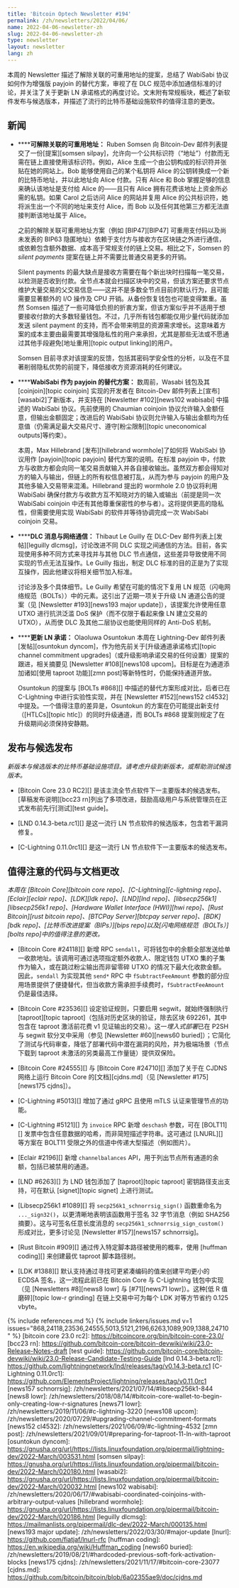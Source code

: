 ```yaml
---
title: 'Bitcoin Optech Newsletter #194'
permalink: /zh/newsletters/2022/04/06/
name: 2022-04-06-newsletter-zh
slug: 2022-04-06-newsletter-zh
type: newsletter
layout: newsletter
lang: zh
---
```

本周的 Newsletter 描述了解除关联的可重用地址的提案，总结了 WabiSabi 协议如何作为增强版 payjoin 的替代方案，审视了在 DLC 规范中添加通信标准的讨论，并关注了关于更新 LN 承诺格式的再度讨论。文末附有常规板块，概述了新软件发布与候选版本，并描述了流行的比特币基础设施软件的值得注意的更改。

## 新闻

- **<!--delinked-reusable-addresses-->****可解除关联的可重用地址：**
  Ruben Somsen 向 Bitcoin-Dev 邮件列表提交了一份[提案][somsen silpay]，允许向一个公共标识符（“地址”）付款而无需在链上直接使用该标识符。例如，Alice 生成一个由公钥构成的标识符并张贴在她的网站上。Bob 能够使用自己的某个私钥将 Alice 的公钥转换成一个新的比特币地址，并以此地址向 Alice 付款。只有 Alice 和 Bob 掌握足够的信息来确认该地址是支付给 Alice 的——且只有 Alice 拥有花费该地址上资金所必需的私钥。如果 Carol 之后访问 Alice 的网站并复用 Alice 的公共标识符，她将派生出一个不同的地址来支付 Alice，而 Bob 以及任何其他第三方都无法直接判断该地址属于 Alice。

  之前的解除关联可重用地址方案（例如 [BIP47][BIP47] 可重用支付码以及尚未发表的 BIP63 隐匿地址）依赖于支付方与接收方在区块链之外进行通信，或依赖包含额外数据、成本高于常规支付的链上交易。相比之下，Somsen 的 *silent payments* 提案在链上并不需要比普通交易更多的开销。

  Silent payments 的最大缺点是接收方需要在每个新出块时扫描每一笔交易，以检测是否收到付款。全节点本就会扫描区块中的交易，但该方案还要求节点维护大量交易的父交易信息——这并不是多数全节点目前的默认行为，且可能需要显著额外的 I/O 操作及 CPU 开销。从备份恢复钱包也可能变得繁重。虽然 Somsen 描述了一些可降低负担的折衷方案，但该方案似乎并不适用于想要接收付款的大多数轻量钱包。不过，几乎所有钱包都能仅用少量代码就添加发送 silent payment 的支持，而不会带来明显的资源需求增长。这意味着方案的成本主要由最需要其增强隐私性的用户来承担，尤其是那些无法或不愿通过其他手段避免[地址重用][topic output linking]的用户。

  Somsen 目前寻求对该提案的反馈，包括其密码学安全性的分析，以及在不显著削弱隐私优势的前提下，降低接收方资源消耗的任何建议。

- **<!--wabisabi-alternative-to-payjoin-->****WabiSabi 作为 payjoin 的替代方案：**
  数周前，Wasabi 钱包及其 [coinjoin][topic coinjoin] 实现的开发者在 Bitcoin-Dev 邮件列表上[宣布][wasabi2]了新版本，并支持在 [Newsletter #102][news102 wabisabi] 中描述的 WabiSabi 协议。先前使用的 Chaumian coinjoin 协议允许输入金额任意，但输出金额固定；改进后的 WabiSabi 协议则允许输入与输出金额均为任意值（仍需满足最大交易尺寸、遵守[粉尘限制][topic uneconomical outputs]等约束）。

  本周，Max Hillebrand [发布][hillebrand wormhole]了如何将 WabiSabi 协议用作 [payjoin][topic payjoin] 替代方案的说明。在标准 payjoin 中，付款方与收款方都会向同一笔交易贡献输入并各自接收输出。虽然双方都会得知对方的输入与输出，但链上的所有权信息被打乱，从而为参与 payjoin 的用户及其他多输入交易带来混淆。Hillebrand 提出的 wormhole 2.0 协议将利用 WabiSabi 确保付款方与收款方互不知晓对方的输入或输出（前提是同一次 WabiSabi coinjoin 中还有其他尊重保密性的参与者）。这将提供更高的隐私性，但需要使用实现 WabiSabi 的软件并等待协调完成一次 WabiSabi coinjoin 交易。

- **<!--dlc-messaging-and-networking-->****DLC 消息与网络通信：**
  Thibaut Le Guilly 在 DLC-Dev 邮件列表上[发帖][leguilly dlcmsg]，讨论改进不同 DLC 实现之间通信的方法。目前，各实现使用多种不同方式来寻找并与其他 DLC 节点通信，这些差异导致使用不同实现的节点无法互操作。Le Guilly 指出，制定 DLC 标准的目的正是为了实现互操作，因此他建议将相关细节加入标准。

  讨论涉及多个具体细节。Le Guilly 希望在可能的情况下复用 LN 规范（闪电网络规范（BOLTs））中的元素。这引出了近期一项关于升级 LN 通道公告的提案（见 [Newsletter #193][news193 major update]），该提案允许使用任意 UTXO 进行抗洪泛滥 DoS 保护（而不仅限于看起来像 LN 建立交易的 UTXO），从而使 DLC 及其他二层协议也能使用同样的 Anti-DoS 机制。

- **<!--updating-ln-commitments-->****更新 LN 承诺：**
  Olaoluwa Osuntokun 本周在 Lightning-Dev 邮件列表[发帖][osuntokun dyncom]，作为他先前关于[升级通道承诺格式][topic channel commitment upgrades]（或升级影响承诺交易的任何设置）提案的跟进，相关摘要见 [Newsletter #108][news108 upcom]。目标是在为通道添加诸如[使用 taproot 功能][zmn post]等新特性时，仍能保持通道开放。

  Osuntokun 的提案与 [BOLTs #868][] 中描述的替代方案形成对比，后者已在 C-Lightning 中进行实验性实现，并在 [Newsletter #152][news152 cl4532] 中提及。一个值得注意的差异是，Osuntokun 的方案在仍可能提出新支付（[HTLCs][topic htlc]）的同时升级通道，而 BOLTs #868 提案则规定了在升级期间必须保持安静期。

## 发布与候选发布

*新版本与候选版本的比特币基础设施项目。请考虑升级到新版本，或帮助测试候选版本。*

- [Bitcoin Core 23.0 RC2][] 是该主流全节点软件下一主要版本的候选发布。[草稿发布说明][bcc23 rn]列出了多项改进，鼓励高级用户与系统管理员在正式发布前先行[测试][test guide]。

- [LND 0.14.3-beta.rc1][] 是这一流行 LN 节点软件的候选版本，包含若干漏洞修复。

- [C-Lightning 0.11.0rc1][] 是这一流行 LN 节点软件下一主要版本的候选发布。

## 值得注意的代码与文档更改

*本周在 [Bitcoin Core][bitcoin core repo]、[C-Lightning][c-lightning repo]、[Eclair][eclair repo]、[LDK][ldk repo]、[LND][lnd repo]、[libsecp256k1][libsecp256k1 repo]、[Hardware Wallet Interface (HWI)][hwi repo]、[Rust Bitcoin][rust bitcoin repo]、[BTCPay Server][btcpay server repo]、[BDK][bdk repo]、[比特币改进提案（BIPs）][bips repo]以及[闪电网络规范（BOLTs）][bolts repo]中的值得注意的更改。*

- [Bitcoin Core #24118][] 新增 RPC `sendall`，可将钱包中的余额全部发送给单一收款地址。该调用可通过选项指定额外收款人、限定钱包 UTXO 集的子集作为输入，或在跳过粉尘输出而非留零碎 UTXO 的情况下最大化收款金额。因此，`sendall` 为实现其他 `send*` RPC 中 `fSubtractFeeAmount` 参数的部分应用场景提供了便捷替代，但当收款方需承担手续费时，`fSubtractFeeAmount` 仍是最佳选择。

- [Bitcoin Core #23536][] 设定验证规则，只要启用 segwit，就始终强制执行 [taproot][topic taproot]（包括对历史区块的验证，除去区块 692261，其中包含在 taproot 激活前花费 v1 见证输出的交易）。这一*埋入式部署*已在 P2SH 与 segwit 软分叉中采用（参见 [Newsletter #60][news60 buried]）；它简化了测试与代码审查，降低了部署代码中潜在漏洞的风险，并为极端场景（节点下载到 taproot 未激活的另类最高工作量链）提供双保险。

- [Bitcoin Core #24555][] 与 [Bitcoin Core #24710][] 添加了关于在 CJDNS 网络上运行 Bitcoin Core 的[文档][cjdns.md]（见 [Newsletter #175][news175 cjdns]）。

- [C-Lightning #5013][] 增加了通过 gRPC 且使用 mTLS 认证来管理节点的功能。

- [C-Lightning #5121][] 为 `invoice` RPC 新增 `deschash` 参数，可在 [BOLT11][] 发票中包含任意数据的哈希，而非简短描述字符串。这可通过 [LNURL][] 等方案在 BOLT11 受限之外的信道中传递大型描述（例如图片）。

- [Eclair #2196][] 新增 `channelbalances` API，用于列出节点所有通道的余额，包括已被禁用的通道。

- [LND #6263][] 为 LND 钱包添加了 [taproot][topic taproot] 密钥路径支出支持，可在默认 [signet][topic signet] 上进行测试。

- [Libsecp256k1 #1089][] 将 `secp256k1_schnorrsig_sign()` 函数重命名为 `..._sign32()`，以更清晰地表明该函数用于签名 32 字节消息（例如 SHA256 摘要）。这与可签名任意长度消息的 `secp256k1_schnorrsig_sign_custom()` 形成对比，更多讨论见 [Newsletter #157][news157 schnorrsig]。

- [Rust Bitcoin #909][] 通过传入特定脚本路径被使用的概率，使用 [huffman coding][] 来创建最优 taproot 脚本路径树。

- [LDK #1388][] 默认支持通过寻找可更紧凑编码的值来创建平均更小的 ECDSA 签名，这一流程此前已在 Bitcoin Core 与 C-Lightning 钱包中实现（见 [Newsletters #8][news8 lowr] 与 [#71][news71 lowr]）。这种[低 R 值磨碎][topic low-r grinding] 在链上交易中可为每个 LDK 对等方节省约 0.125 vbyte。


{% include references.md %}
{% include linkers/issues.md v=1 issues="868,24118,23536,24555,5013,5121,2196,6263,1089,909,1388,24710" %}
[bitcoin core 23.0 rc2]: https://bitcoincore.org/bin/bitcoin-core-23.0/
[bcc23 rn]: https://github.com/bitcoin-core/bitcoin-devwiki/wiki/23.0-Release-Notes-draft
[test guide]: https://github.com/bitcoin-core/bitcoin-devwiki/wiki/23.0-Release-Candidate-Testing-Guide
[lnd 0.14.3-beta.rc1]: https://github.com/lightningnetwork/lnd/releases/tag/v0.14.3-beta.rc1
[C-Lightning 0.11.0rc1]: https://github.com/ElementsProject/lightning/releases/tag/v0.11.0rc1
[news157 schnorrsig]: /zh/newsletters/2021/07/14/#libsecp256k1-844
[news8 lowr]: /zh/newsletters/2018/08/14/#bitcoin-core-wallet-to-begin-only-creating-low-r-signatures
[news71 lowr]: /zh/newsletters/2019/11/06/#c-lightning-3220
[news108 upcom]: /zh/newsletters/2020/07/29/#upgrading-channel-commitment-formats
[news152 cl4532]: /zh/newsletters/2021/06/09/#c-lightning-4532
[zmn post]: /zh/newsletters/2021/09/01/#preparing-for-taproot-11-ln-with-taproot
[osuntokun dyncom]: https://gnusha.org/url/https://lists.linuxfoundation.org/pipermail/lightning-dev/2022-March/003531.html
[somsen silpay]: https://gnusha.org/url/https://lists.linuxfoundation.org/pipermail/bitcoin-dev/2022-March/020180.html
[wasabi2]: https://gnusha.org/url/https://lists.linuxfoundation.org/pipermail/bitcoin-dev/2022-March/020032.html
[news102 wabisabi]: /zh/newsletters/2020/06/17/#wabisabi-coordinated-coinjoins-with-arbitrary-output-values
[hillebrand wormhole]: https://gnusha.org/url/https://lists.linuxfoundation.org/pipermail/bitcoin-dev/2022-March/020186.html
[leguilly dlcmsg]: https://mailmanlists.org/pipermail/dlc-dev/2022-March/000135.html
[news193 major update]: /zh/newsletters/2022/03/30/#major-update
[lnurl]: https://github.com/fiatjaf/lnurl-rfc
[huffman coding]: https://en.wikipedia.org/wiki/Huffman_coding
[news60 buried]: /zh/newsletters/2019/08/21/#hardcoded-previous-soft-fork-activation-blocks
[news175 cjdns]: /zh/newsletters/2021/11/17/#bitcoin-core-23077
[cjdns.md]: https://github.com/bitcoin/bitcoin/blob/6a02355ae9/doc/cjdns.md
